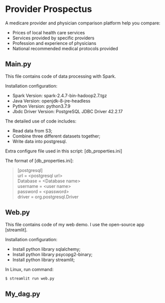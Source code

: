 # Provider Prospectus
A medicare provider and physician comparison platform help you compare:
- Prices of local health care services
- Services provided by specific providers
- Profession and experience of physicians
- National recommended medical protocols provided

## Main.py
This file contains code of data processing with Spark. 

Installation configuration:
- Spark Version: spark-2.4.7-bin-hadoop2.7.tgz
- Java Version: openjdk-8-jre-headless
- Python Version: python3.7.9
- Jbdc Driver Version: PostgreSQL JDBC Driver 42.2.17

The detailed use of code includes:
- Read data from S3;
- Combine three different datasets together;
- Write data into postgresql.

Extra configure file used in this script: [db_properties.ini]

The format of [db_properties.ini]:

> [postgresql]     
> url = \<postgresql url>          
> Database = \<Database name>  
> username = \<user name>       
> password = \<password>    
> driver = org.postgresql.Driver 


## Web.py
This file contains code of my web demo. I use the open-source app [streamlit].

Installation configuration:
- Install python library sqlalchemy;
- Install python library psycopg2-binary;
- Install python library streamlit;

In Linux, run command:
```sh
$ streamlit run web.py

```

## My_dag.py


